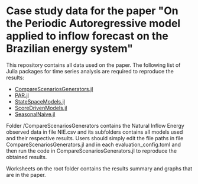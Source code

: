 # Case study data for the paper "On the Periodic Autoregressive model applied to inflow forecast on the Brazilian energy system"

This repository contains all data used on the paper. The following list of Julia packages for time series analysis are required to reproduce the results:

- [CompareScenariosGenerators.jl](https://github.com/psrenergy/CompareScenariosGenerators.jl)
- [PAR.jl](https://github.com/psrenergy/PAR.jl)
- [StateSpaceModels.jl](https://github.com/LAMPSPUC/StateSpaceModels.jl)
- [ScoreDrivenModels.jl](https://github.com/LAMPSPUC/ScoreDrivenModels.jl)
- [SeasonalNaive.jl](https://github.com/arthur-brigatto/SeasonalNaive.jl)

Folder /CompareScenariosGenerators contains the Natural Inflow Energy observed data in file NIE.csv and its subfolders contains all models used and their respective results. Users should simply edit the file paths in file CompareScenariosGenerators.jl and in each evaluation_config.toml and then run the code in CompareScenariosGenerators.jl to reproduce the obtained results.

Worksheets on the root folder contains the results summary and graphs that are in the paper.